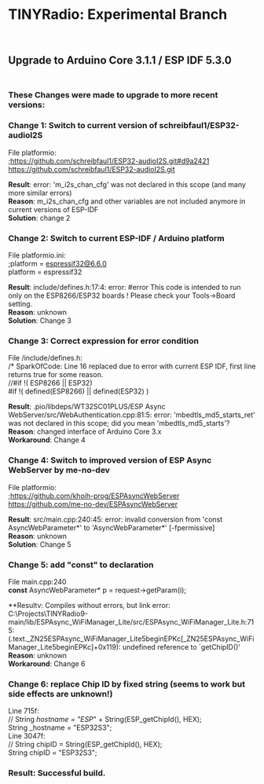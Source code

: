 # TINYRadio: Experimental Branch<br><br>
## Upgrade to Arduino Core 3.1.1 / ESP IDF 5.3.0<br><br>

### These Changes were made to upgrade to more recent versions:

### Change 1: Switch to current version of schreibfaul1/ESP32-audioI2S

File platformio:  
	;https://github.com/schreibfaul1/ESP32-audioI2S.git#d9a2421  
	https://github.com/schreibfaul1/ESP32-audioI2S.git

**Result**: error: 'm_i2s_chan_cfg' was not declared in this scope (and many more similar errors)  
**Reason**: m_i2s_chan_cfg and other variables are not included anymore in current versions of ESP-IDF  
**Solution**: change 2

### Change 2: Switch to current ESP-IDF / Arduino platform

File platformio.ini:  
;platform = espressif32@6.6.0  
platform = espressif32

**Result**: include/defines.h:17:4: error: #error This code is intended to run only on the ESP8266/ESP32 boards ! Please check your Tools->Board setting.  
**Reason**: unknown  
**Solution**: Change 3

### Change 3: Correct expression for error condition

File /include/defines.h:  
/* SparkOfCode: Line 16 replaced due to error with current ESP IDF, first line returns true for some reason.  
//#if !( ESP8266 || ESP32)  
#if !( defined(ESP8266) || defined(ESP32) )  

**Result**: .pio/libdeps/WT32SC01PLUS/ESP Async WebServer/src/WebAuthentication.cpp:81:5: error: 'mbedtls_md5_starts_ret' was not declared in this scope; did you mean 'mbedtls_md5_starts'?  
**Reason**: changed interface of Arduino Core 3.x  
**Workaround**: Change 4

### Change 4: Switch to improved version of ESP Async WebServer by me-no-dev
File platformio:  
;https://github.com/khoih-prog/ESPAsyncWebServer  
https://github.com/me-no-dev/ESPAsyncWebServer

**Result**: src/main.cpp:240:45: error: invalid conversion from 'const AsyncWebParameter*' to 'AsyncWebParameter*' [-fpermissive]  
**Reason**: unknown  
**Solution**: Change 5

### Change 5: add "const" to declaration
File main.cpp:240  
**const** AsyncWebParameter* p = request->getParam(i);

**Resultv: Compiles without errors, but link error:  
C:\Projects\TINYRadio9-main/lib/ESPAsync_WiFiManager_Lite/src/ESPAsync_WiFiManager_Lite.h:715:(.text._ZN25ESPAsync_WiFiManager_Lite5beginEPKc[_ZN25ESPAsync_WiFiManager_Lite5beginEPKc]+0x119): undefined reference to `getChipID()'  
**Reason**: unknown  
**Workaround**: Change 6

### Change 6: replace Chip ID by fixed string (seems to work but side effects are unknown!)
Line 715f:  
//        String _hostname = "ESP_" + String(ESP_getChipId(), HEX);  
        String _hostname = "ESP32S3";  
Line 3047f:  
//        String chipID = String(ESP_getChipId(), HEX);  
        String chipID = "ESP32S3";

### Result: Successful build.

